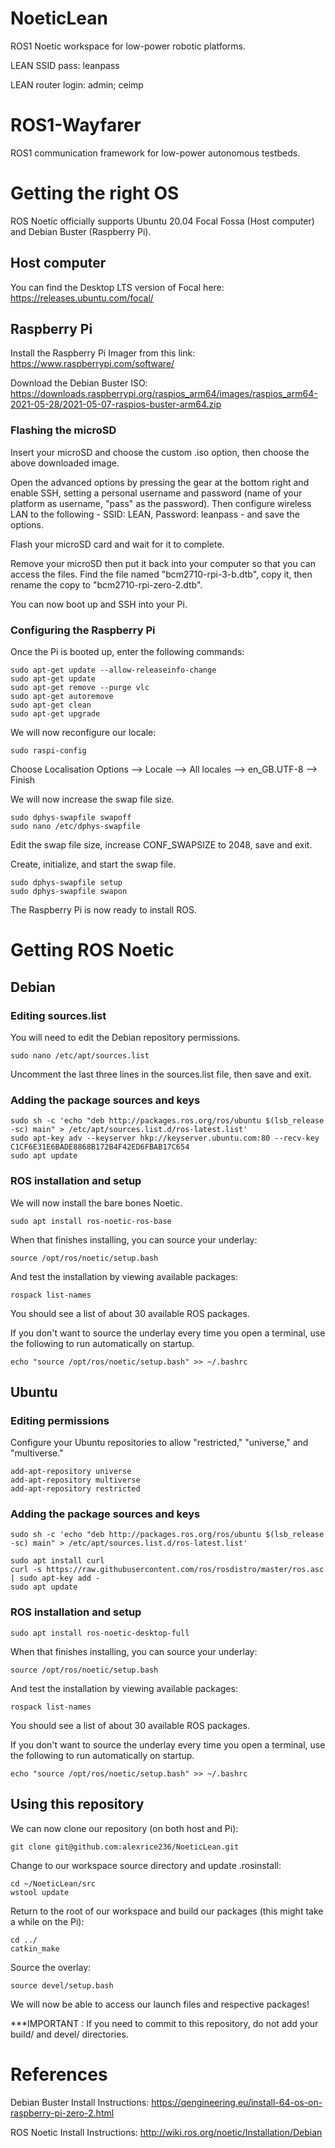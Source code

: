# NoeticLean

ROS1 Noetic workspace for low-power robotic platforms.

LEAN SSID pass: leanpass

LEAN router login: admin; ceimp


# ROS1-Wayfarer

ROS1 communication framework for low-power autonomous testbeds.

# Getting the right OS

ROS Noetic officially supports Ubuntu 20.04 Focal Fossa (Host computer) and Debian Buster (Raspberry Pi).

## Host computer

You can find the Desktop LTS version of Focal here: https://releases.ubuntu.com/focal/

## Raspberry Pi

Install the Raspberry Pi Imager from this link: https://www.raspberrypi.com/software/ 

Download the Debian Buster ISO: https://downloads.raspberrypi.org/raspios_arm64/images/raspios_arm64-2021-05-28/2021-05-07-raspios-buster-arm64.zip

### Flashing the microSD

Insert your microSD and choose the custom .iso option, then choose the above downloaded image. 

Open the advanced options by pressing the gear at the bottom right and enable SSH, setting a personal username and password (name of your platform as username, "pass" as the password). Then configure wireless LAN to the following - SSID: LEAN, Password: leanpass - and save the options. 

Flash your microSD card and wait for it to complete.

Remove your microSD then put it back into your computer so that you can access the files. Find the file named "bcm2710-rpi-3-b.dtb", copy it, then rename the copy to "bcm2710-rpi-zero-2.dtb".

You can now boot up and SSH into your Pi.


### Configuring the Raspberry Pi

Once the Pi is booted up, enter the following commands:
```
sudo apt-get update --allow-releaseinfo-change
sudo apt-get update
sudo apt-get remove --purge vlc
sudo apt-get autoremove
sudo apt-get clean
sudo apt-get upgrade
```

We will now reconfigure our locale:
```
sudo raspi-config
```

Choose Localisation Options --> Locale --> All locales --> en_GB.UTF-8 --> Finish

We will now increase the swap file size.

```
sudo dphys-swapfile swapoff
sudo nano /etc/dphys-swapfile
```

Edit the swap file size, increase CONF_SWAPSIZE to 2048, save and exit.

Create, initialize, and start the swap file.
```
sudo dphys-swapfile setup
sudo dphys-swapfile swapon
```

The Raspberry Pi is now ready to install ROS.

# Getting ROS Noetic

## Debian

### Editing sources.list

You will need to edit the Debian repository permissions.
```
sudo nano /etc/apt/sources.list
```
Uncomment the last three lines in the sources.list file, then save and exit.

### Adding the package sources and keys

```
sudo sh -c 'echo "deb http://packages.ros.org/ros/ubuntu $(lsb_release -sc) main" > /etc/apt/sources.list.d/ros-latest.list'
sudo apt-key adv --keyserver hkp://keyserver.ubuntu.com:80 --recv-key C1CF6E31E6BADE8868B172B4F42ED6FBAB17C654
sudo apt update
```

### ROS installation and setup
We will now install the bare bones Noetic.
```
sudo apt install ros-noetic-ros-base
```

When that finishes installing, you can source your underlay:
```
source /opt/ros/noetic/setup.bash
```

And test the installation by viewing available packages:
```
rospack list-names
```
You should see a list of about 30 available ROS packages.

If you don't want to source the underlay every time you open a terminal, use the following to run automatically on startup.
```
echo "source /opt/ros/noetic/setup.bash" >> ~/.bashrc
```

## Ubuntu

### Editing permissions

Configure your Ubuntu repositories to allow "restricted," "universe," and "multiverse." 
```
add-apt-repository universe
add-apt-repository multiverse
add-apt-repository restricted
```

### Adding the package sources and keys
```
sudo sh -c 'echo "deb http://packages.ros.org/ros/ubuntu $(lsb_release -sc) main" > /etc/apt/sources.list.d/ros-latest.list'
```

```
sudo apt install curl
curl -s https://raw.githubusercontent.com/ros/rosdistro/master/ros.asc | sudo apt-key add -
sudo apt update
```

### ROS installation and setup
```
sudo apt install ros-noetic-desktop-full
```
When that finishes installing, you can source your underlay:
```
source /opt/ros/noetic/setup.bash
```

And test the installation by viewing available packages:
```
rospack list-names
```
You should see a list of about 30 available ROS packages.

If you don't want to source the underlay every time you open a terminal, use the following to run automatically on startup.
```
echo "source /opt/ros/noetic/setup.bash" >> ~/.bashrc
```

## Using this repository

We can now clone our repository (on both host and Pi):

```
git clone git@github.com:alexrice236/NoeticLean.git
```

Change to our workspace source directory and update .rosinstall:

```
cd ~/NoeticLean/src
wstool update
```

Return to the root of our workspace and build our packages (this might take a while on the Pi):

```
cd ../
catkin_make
```

Source the overlay:

```
source devel/setup.bash
```

We will now be able to access our launch files and respective packages!

***IMPORTANT : If you need to commit to this repository, do not add your build/ and devel/ directories.

# References
Debian Buster Install Instructions: https://qengineering.eu/install-64-os-on-raspberry-pi-zero-2.html

ROS Noetic Install Instructions: http://wiki.ros.org/noetic/Installation/Debian